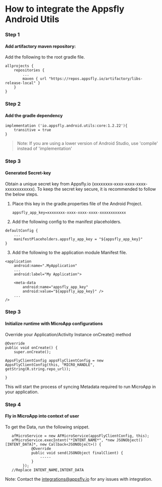 # How to integrate the Appsfly Android Utils

### Step 1
#### Add artifactory maven repository:
Add the following to the root gradle file.

```
allprojects {
	repositories {
		...
		maven { url "https://repos.appsfly.io/artifactory/libs-release-local" }
	}
}
```
### Step 2
#### Add the gradle dependency
```
implementation ('io.appsfly.android.utils:core:1.2.22'){
	transitive = true
}
```
> Note: If you are using a lower version of Android Studio, use 'compile' instead of 'implementation'

### Step 3
#### Generated Secret-key

Obtain a unique secret key from Appsfly.io (xxxxxxxx-xxxx-xxxx-xxxx-xxxxxxxxxxxx). To keep the secret key secure, it is recommended to follow the below steps.

1. Place this key in the gradle.properties file of the Android Project.

    `appsfly_app_key=xxxxxxxx-xxxx-xxxx-xxxx-xxxxxxxxxxxx`

2. Add the following config to the manifest placeholders.

```
defaultConfig {
    ...
    manifestPlaceholders.appsfly_app_key = "${appsfly_app_key}"
}
```

3. Add the following to the application module Manifest file.

```
<application
    android:name=".MyApplication"
    ...
    android:label="My Application">

    <meta-data
        android:name="appsfly_app_key"
        android:value="${appsfly_app_key}" />
    ...
/>
```

### Step 3

#### Initialize runtime with MicroApp configurations

Override your Application/Activity Instance onCreate() method 

```
@Override
public void onCreate() {
	super.onCreate();

AppsFlyClientConfig appsFlyClientConfig = new AppsFlyClientConfig(this, "MICRO_HANDLE", getString(R.string.repo_url));
  
}
```
This will start the process of syncing Metadata required to run MicroApp in your application.

### Step 4

#### Fly in MicroApp into context of user

To get the Data, run the following snippet.

```
   afMicroService = new AFMicroService(appsFlyClientConfig, this);
   afMicroService.execIntent("*INTENT_NAME*", *new JSONObject()[INTENT_DATA]*, new Callback<JSONObject>() {
            @Override
            public void send(JSONObject finalClient) {
                -----
            }
        });
   //Replace INTENT_NAME,INTENT_DATA
```



Note: Contact the integrations@appsfly.io for any issues with integration.
